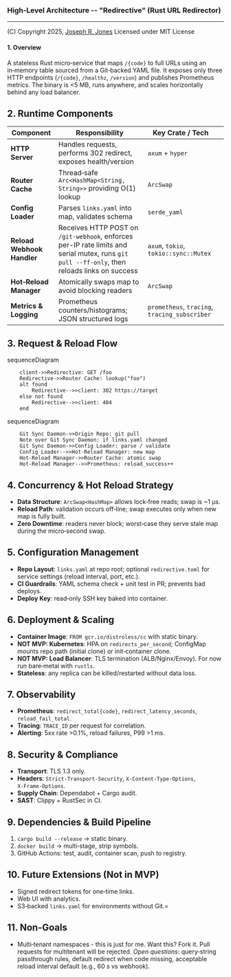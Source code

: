 ### High‑Level Architecture -- "Redirective" (Rust URL Redirector)
* * *
(C) Copyright 2025, [Joseph R. Jones](https://jrj.org)
Licensed under MIT License

#### 1. Overview

A stateless Rust micro‑service that maps `/{code}` to full URLs using an in‑memory table sourced from a Git‑backed YAML file. It exposes only three HTTP endpoints (`/{code}`, `/healthz`, `/version`) and publishes Prometheus metrics. The binary is <5 MB, runs anywhere, and scales horizontally behind any load balancer.

## 2. Runtime Components

| Component | Responsibility | Key Crate / Tech |  | 
| ---- | ---- | ---- | ----  |
| **HTTP Server** | Handles requests, performs 302 redirect, exposes health/version | `axum` + `hyper` |  | 
| **Router Cache** | Thread‑safe `Arc<HashMap<String, String>>` providing O(1) lookup | `ArcSwap` |  | 
| **Config Loader** | Parses `links.yaml` into map, validates schema | `serde_yaml` |  | 
| **Reload Webhook Handler** | Receives HTTP POST on `/git-webhook`, enforces per-IP rate limits and serial mutex, runs `git pull --ff-only`, then reloads links on success | `axum`, `tokio`, `tokio::sync::Mutex` |  |
| **Hot‑Reload Manager** | Atomically swaps map to avoid blocking readers | `ArcSwap`  |  | 
| **Metrics & Logging** | Prometheus counters/histograms; JSON structured logs | `prometheus`, `tracing`, `tracing_subscriber` |  | 


## 3. Request & Reload Flow
        
sequenceDiagram
```
    client->>Redirective: GET /foo
    Redirective->>Router Cache: lookup("foo")
    alt found
        Redirective-->>client: 302 https://target
    else not found
        Redirective-->>client: 404
    end
```

sequenceDiagram
```
    Git Sync Daemon->>Origin Repo: git pull
    Note over Git Sync Daemon: if links.yaml changed
    Git Sync Daemon->>Config Loader: parse / validate
    Config Loader-->>Hot‑Reload Manager: new map
    Hot‑Reload Manager->>Router Cache: atomic swap
    Hot‑Reload Manager-->>Prometheus: reload_success++
```

## 4. Concurrency & Hot Reload Strategy
- **Data Structure**: `ArcSwap<HashMap>` allows lock‑free reads; swap is ~1 µs.
- **Reload Path**: validation occurs off‑line; swap executes only when new map is fully built.
- **Zero Downtime**: readers never block; worst‑case they serve stale map during the micro‑second swap.

## 5. Configuration Management
- **Repo Layout**: `links.yaml` at repo root; optional `redirective.toml` for service settings (reload interval, port, etc.).
- **CI Guardrails**: YAML schema check + unit test in PR; prevents bad deploys.
- **Deploy Key**: read‑only SSH key baked into container.

## 6. Deployment & Scaling
- **Container Image**: `FROM gcr.io/distroless/cc` with static binary.
- **NOT MVP: Kubernetes**: HPA on `redirects_per_second`; ConfigMap mounts repo path (initial clone) or init‑container clone.
- **NOT MVP: Load Balancer**: TLS termination (ALB/Nginx/Envoy). For now run bare‑metal with `rustls`.
- **Stateless**: any replica can be killed/restarted without data loss.

## 7. Observability
- **Prometheus**: `redirect_total{code}`, `redirect_latency_seconds`, `reload_fail_total`.
- **Tracing**: `TRACE_ID` per request for correlation.
- **Alerting**: 5xx rate >0.1%, reload failures, P99 >1 ms.

## 8. Security & Compliance
- **Transport**: TLS 1.3 only.
- **Headers**: `Strict‑Transport‑Security`, `X‑Content‑Type‑Options`, `X‑Frame‑Options`.
- **Supply Chain**: Dependabot + Cargo audit.
- **SAST**: Clippy + RustSec in CI.

## 9. Dependencies & Build Pipeline
1. `cargo build --release` → static binary.
2. `docker build` → multi‑stage, strip symbols.
3. GitHub Actions: test, audit, container scan, push to registry.

## 10. Future Extensions (Not in MVP)

- Signed redirect tokens for one‑time links.
- Web UI with analytics.
- S3‑backed `links.yaml` for environments without Git.=

## 11. Non-Goals
- Multi‑tenant namespaces - this is just for me. Want this? Fork it. Pull requests for multitenant will be rejected.
_Open questions_: query‑string passthrough rules, default redirect when code missing, acceptable reload interval default (e.g., 60 s vs webhook).

